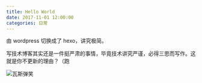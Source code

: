 ```yaml
---
title: Hello World
date: 2017-11-01 12:00:00
categories: 日常
---
```


由 wordpress 切换成了 hexo，讲究极简。

写技术博客其实还是一件挺严肃的事情，毕竟技术讲究严谨，必得三思而写作。这就是你不更新的理由？（跑

![瓦斯弹笑](/assets/was.jpg)
